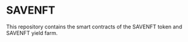 # SAVENFT

This repository contains the smart contracts of the SAVENFT token and SAVENFT yield farm.
